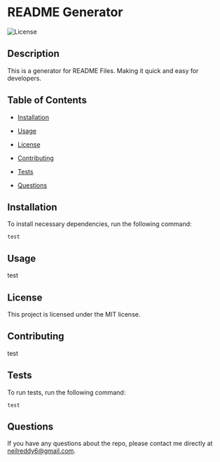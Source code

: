 # README Generator

![License](https://img.shields.io/badge/license-MIT-blue.svg)

## Description

This is a generator for README Files. Making it quick and easy for developers.

## Table of Contents 

* [Installation](#installation)
* [Usage](#usage)

* [License](#license)

* [Contributing](#contributing)
* [Tests](#tests)
* [Questions](#questions)

## Installation

To install necessary dependencies, run the following command:

```
test
```

## Usage

test

## License
 
This project is licensed under the MIT license.

## Contributing

test

## Tests

To run tests, run the following command:

```
test
```

## Questions

If you have any questions about the repo, please contact me directly at neilreddy6@gmail.com.

